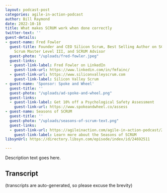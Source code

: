 ```yaml
---
layout: podcast-post
categories: agile-in-action-podcast
author: Bill Raymond
date: 2022-10-18
title: What makes SCRUM work when done correctly
twitter-text: ''
guest-details:
- guest-name: Fred Fowler
  guest-title: Founder and CEO Silicon Scrum, Best Selling Author on SCRUM, Professional
    Scrum Master Level III, and SCRUM Advisor
  guest-photo: "/uploads/fred-fowler.jpeg"
  guest-links:
  - guest-link-label: Fred Fowler on LinkedIn
    guest-link-url: https://www.linkedin.com/in/fmfainc/
  - guest-link-url: https://www.siliconvalleyscrum.com
    guest-link-label: Silicon Valley Scrum
- guest-name: 'Sponsor: Spoke and Wheel'
  guest-title: ''
  guest-photo: "/uploads/ad-spoke-and-wheel.png"
  guest-links:
  - guest-link-label: Get 10% off a Psychological Safety Assessment
    guest-link-url: https://www.spokeandwheel.co/assess
- guest-name: Seasons of SCRUM
  guest-title: ''
  guest-photo: "/uploads/seasons-of-scrum-text.png"
  guest-links:
  - guest-link-url: https://agileinaction.com/agile-in-action-podcast/2022/10/11/introducing-the-seasons-of-scrum.html
    guest-link-label: Learn more about the Seasons of SCRUM
libsynUrl: https://directory.libsyn.com/episode/index/id/24692511

---
```

Description text goes here.

## Transcript

(transcripts are auto-generated, so please excuse the brevity)